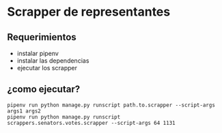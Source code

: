 # Scrapper de representantes

## Requerimientos
- instalar pipenv
- instalar las dependencias
- ejecutar los scrapper

## ¿como ejecutar?

```
pipenv run python manage.py runscript path.to.scrapper --script-args args1 args2
pipenv run python manage.py runscript scrappers.senators.votes.scrapper --script-args 64 1131
```